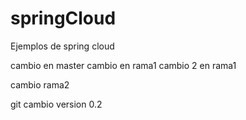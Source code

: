 # springCloud
Ejemplos de spring cloud


cambio en master
cambio en rama1
cambio 2 en rama1

cambio rama2


git cambio version 0.2